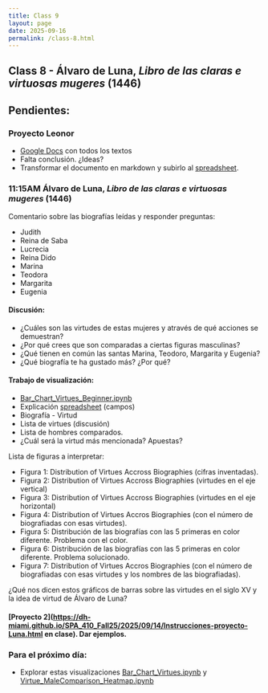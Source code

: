 ```yaml
---
title: Class 9
layout: page
date: 2025-09-16
permalink: /class-8.html
---
```

## Class 8 - Álvaro de Luna, *Libro de las claras e virtuosas mugeres* (1446)

## Pendientes: 
### Proyecto Leonor 
- [Google Docs](https://docs.google.com/document/d/1nxqzmYUBlLpf7n7jYDRYSWm6MscRl-u5JC7i3-Jw3ww/edit?tab=t.0) con todos los textos
- Falta conclusión. ¿Ideas?
- Transformar el documento en markdown y subirlo al [spreadsheet](https://docs.google.com/spreadsheets/d/1umgD4Pp-t0WndBGQ4xmeVaVdvsxtYJnZTHrocTJYtWo/edit?gid=0#gid=0).

### 11:15AM Álvaro de Luna, *Libro de las claras e virtuosas mugeres* (1446)

Comentario sobre las biografías leídas y responder preguntas: 

- Judith 
- Reina de Saba
- Lucrecia 
- Reina Dido 
- Marina 
- Teodora
- Margarita 
- Eugenia 

#### Discusión: 

- ¿Cuáles son las virtudes de estas mujeres y através de qué acciones se demuestran?
- ¿Por qué crees que son comparadas a ciertas figuras masculinas?
- ¿Qué tienen en común las santas Marina, Teodoro, Margarita y Eugenia?
- ¿Qué biografía te ha gustado más? ¿Por qué?

#### Trabajo de visualización: 

- [Bar_Chart_Virtues_Beginner.ipynb](https://colab.research.google.com/drive/10nLt8HJhGR1oiDcUywSxLR1l8ZNEQgh6) 
- Explicación [spreadsheet](https://docs.google.com/spreadsheets/d/14PKuG0aiabdtGQZaOrjA8q2gRC2d7mEslreHFMPy4lY/edit?gid=546587688#gid=546587688) (campos) 
- Biografía - Virtud 
- Lista de virtues (discusión) 
- Lista de hombres comparados.
- ¿Cuál será la virtud más mencionada? Apuestas?

Lista de figuras a interpretar: 

- Figura 1: Distribution of Virtues Accross Biographies (cifras inventadas).  
- Figura 2: Distribution of Virtues Accross Biographies (virtudes en el eje vertical) 
- Figura 3: Distribution of Virtues Accross Biographies (virtudes en el eje horizontal)
- Figura 4: Distribution of Virtues Accros Biographies (con el número de biografiadas con esas virtudes). 
- Figura 5: Distribución de las biografías con las 5 primeras en color diferente. Problema con el color. 
- Figura 6: Distribución de las biografías con las 5 primeras en color diferente. Problema solucionado. 
- Figura 7: Distribution of Virtues Accros Biographies (con el número de biografiadas con esas virtudes y los nombres de las biografiadas). 

¿Qué nos dicen estos gráficos de barras sobre las virtudes en el siglo XV y la idea de virtud de Álvaro de Luna? 


#### [Proyecto 2](https://dh-miami.github.io/SPA_410_Fall25/2025/09/14/Instrucciones-proyecto-Luna.html en clase). Dar ejemplos. 

### Para el próximo día: 

- Explorar estas visualizaciones [Bar_Chart_Virtues.ipynb](https://colab.research.google.com/drive/10nLt8HJhGR1oiDcUywSxLR1l8ZNEQgh6)  y  [Virtue_MaleComparison_Heatmap.ipynb](https://colab.research.google.com/drive/1JKdXcYUeXL-c-hGBCvxS-A8SVfpZre1A)

